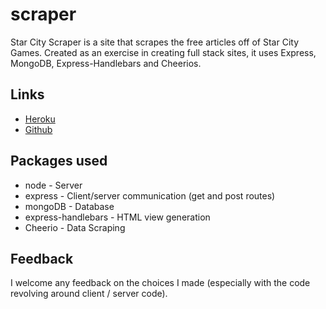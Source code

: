 # scraper

Star City Scraper is a site that scrapes the free articles off of Star City Games. Created as an exercise in creating full stack sites, it uses Express, MongoDB, Express-Handlebars and Cheerios.

## Links

- [Heroku](https://mtg-scraper.herokuapp.com/)
- [Github](https://github.com/CPJanz/scraper)

## Packages used

- node - Server
- express - Client/server communication (get and post routes)
- mongoDB - Database
- express-handlebars - HTML view generation
- Cheerio - Data Scraping

## Feedback

I welcome any feedback on the choices I made (especially with the code revolving around client / server code).
